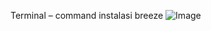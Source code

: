 Terminal – command instalasi breeze
![Image](https://github.com/user-attachments/assets/09607c00-60fd-45bc-ba43-50826047f293)
